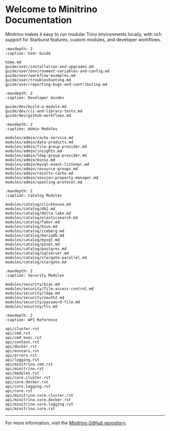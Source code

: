 # Welcome to Minitrino Documentation

Minitrino makes it easy to run modular Trino environments locally, with rich
support for Starburst features, custom modules, and developer workflows.

```{toctree}
:maxdepth: 2
:caption: User Guide

home.md
guide/user/installation-and-upgrades.md
guide/user/environment-variables-and-config.md
guide/user/workflow-examples.md
guide/user/troubleshooting.md
guide/user/reporting-bugs-and-contributing.md
```

```{toctree}
:maxdepth: 2
:caption: Developer Guides

guide/dev/build-a-module.md
guide/dev/cli-and-library-tests.md
guide/dev/github-workflows.md
```

```{toctree}
:maxdepth: 2
:caption: Admin Modules

modules/admin/cache-service.md
modules/admin/data-products.md
modules/admin/file-group-provider.md
modules/admin/insights.md
modules/admin/ldap-group-provider.md
modules/admin/minio.md
modules/admin/mysql-event-listener.md
modules/admin/resource-groups.md
modules/admin/results-cache.md
modules/admin/session-property-manager.md
modules/admin/spooling-protocol.md
```

```{toctree}
:maxdepth: 2
:caption: Catalog Modules

modules/catalog/clickhouse.md
modules/catalog/db2.md
modules/catalog/delta-lake.md
modules/catalog/elasticsearch.md
modules/catalog/faker.md
modules/catalog/hive.md
modules/catalog/iceberg.md
modules/catalog/mariadb.md
modules/catalog/mysql.md
modules/catalog/pinot.md
modules/catalog/postgres.md
modules/catalog/sqlserver.md
modules/catalog/stargate-parallel.md
modules/catalog/stargate.md
```

```{toctree}
:maxdepth: 2
:caption: Security Modules

modules/security/biac.md
modules/security/file-access-control.md
modules/security/ldap.md
modules/security/oauth2.md
modules/security/password-file.md
modules/security/tls.md
```

```{toctree}
:maxdepth: 2
:caption: API Reference

api/cluster.rst
api/cmd.rst
api/cmd_exec.rst
api/context.rst
api/docker.rst
api/envvars.rst
api/errors.rst
api/logging.rst
api/minitrino.cmd.rst
api/minitrino.rst
api/modules.rst
api/core.cluster.rst
api/core.docker.rst
api/core.logging.rst
api/core.rst
api/minitrino.core.cluster.rst
api/minitrino.core.docker.rst
api/minitrino.core.logging.rst
api/minitrino.core.rst
```

______________________________________________________________________

For more information, visit the [Minitrino GitHub
repository](https://github.com/jefflester/minitrino).
